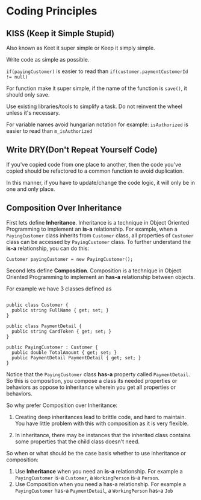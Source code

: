 # Coding Principles

## KISS (Keep it Simple Stupid)

Also known as Keet it super simple or Keep it simply simple.

Write code as simple as possible.

`if(payingCustomer)` is easier to read than `if(customer.paymentCustomerId != null)`

For function make it super simple, if the name of the function is `save()`, it should only save.

Use existing libraries/tools to simplify a task. Do not reinvent the wheel unless it's necessary.

For variable names avoid hungarian notation for example:
`isAuthorized` is easier to read than `m_isAuthorized`

## Write DRY(Don\'t Repeat Yourself Code)
If you\'ve copied code from one place to another, then the code you\'ve copied should be refactored to a common function to avoid duplication.

In this manner, if you have to update/change the code logic, it will only be in one and only place.

## Composition Over Inheritance
First lets define **Inheritance**. Inheritance is a technique in Object Oriented Programming to implement an **is-a** relationship. 
For example, when a `PayingCustomer` class inherits from `Customer` class, all properties of `Customer` class can be accessed by `PayingCustomer` class. To further understand the **is-a** relationship, you can do this:

`Customer payingCustomer = new PayingCustomer();`

Second lets define **Composition**. Composition is a technique in Object Oriented Programming to implement an **has-a** relationship between objects.

For example we have 3 classes defined as
<pre><code>
public class Customer {
  public string FullName { get; set; }
}

public class PaymentDetail {
  public string CardToken { get; set; }
}
  
public PayingCustomer : Customer {
  public double TotalAmount { get; set; }
  public PaymentDetail PaymentDetail { get; set; }
}
</pre></code>

Notice that the `PayingCustomer` class **has-a** property called `PaymentDetail`. So this is composition, you compose a class its needed properties or behaviors as oppose to inheritance wherein you get all properties or behaviors.

So why prefer Composition over Inheritance:

1. Creating deep inheritances lead to brittle code, and hard to maintain. You have little problem with this with composition as it is very flexible.

2. In inheritance, there may be instances that the inherited class contains some properties that the child class doesn't need.

So when or what should be the case basis whether to use inheritance or composition:

1. Use **Inheritance** when you need an **is-a** relationship. For example a `PayingCustomer` is-a `Customer`, a `WorkingPerson` is-a `Person`.
2. Use Composition when you need a has-a relationship. For example a `PayingCustomer` has-a `PaymentDetail`, a `WorkingPerson` has-a `Job`
